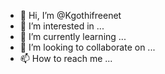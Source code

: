 - 👋 Hi, I’m @Kgothifreenet
- 👀 I’m interested in ...
- 🌱 I’m currently learning ...
- 💞️ I’m looking to collaborate on ...
- 📫 How to reach me ...

<!---
Kgothifreenet/Kgothifreenet is a ✨ special ✨ repository because its `README.md` (this file) appears on your GitHub profile.
You can click the Preview link to take a look at your changes.
--->
